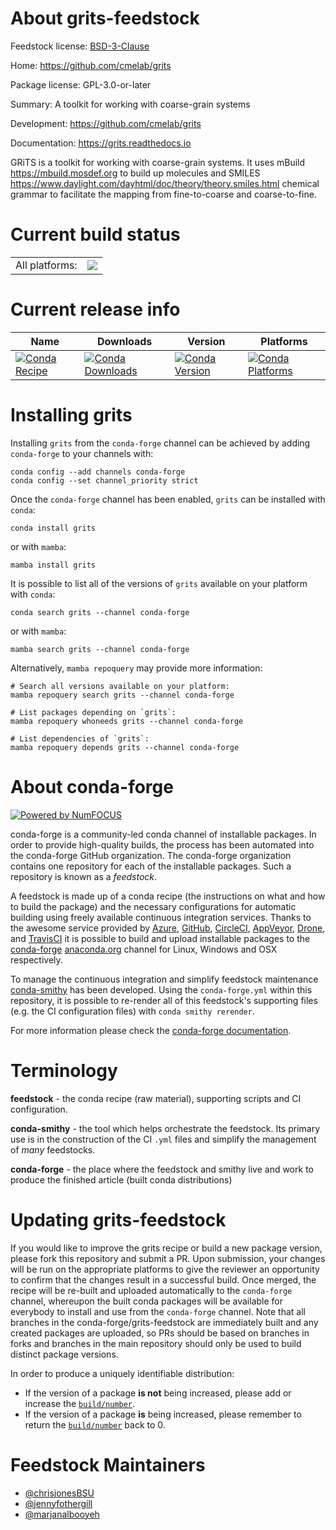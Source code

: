 About grits-feedstock
=====================

Feedstock license: [BSD-3-Clause](https://github.com/conda-forge/grits-feedstock/blob/main/LICENSE.txt)

Home: https://github.com/cmelab/grits

Package license: GPL-3.0-or-later

Summary: A toolkit for working with coarse-grain systems

Development: https://github.com/cmelab/grits

Documentation: https://grits.readthedocs.io

GRiTS is a toolkit for working with coarse-grain systems. It uses
mBuild <https://mbuild.mosdef.org> to build up molecules and
SMILES <https://www.daylight.com/dayhtml/doc/theory/theory.smiles.html>
chemical grammar to facilitate the mapping from fine-to-coarse and
coarse-to-fine.


Current build status
====================


<table><tr><td>All platforms:</td>
    <td>
      <a href="https://dev.azure.com/conda-forge/feedstock-builds/_build/latest?definitionId=16121&branchName=main">
        <img src="https://dev.azure.com/conda-forge/feedstock-builds/_apis/build/status/grits-feedstock?branchName=main">
      </a>
    </td>
  </tr>
</table>

Current release info
====================

| Name | Downloads | Version | Platforms |
| --- | --- | --- | --- |
| [![Conda Recipe](https://img.shields.io/badge/recipe-grits-green.svg)](https://anaconda.org/conda-forge/grits) | [![Conda Downloads](https://img.shields.io/conda/dn/conda-forge/grits.svg)](https://anaconda.org/conda-forge/grits) | [![Conda Version](https://img.shields.io/conda/vn/conda-forge/grits.svg)](https://anaconda.org/conda-forge/grits) | [![Conda Platforms](https://img.shields.io/conda/pn/conda-forge/grits.svg)](https://anaconda.org/conda-forge/grits) |

Installing grits
================

Installing `grits` from the `conda-forge` channel can be achieved by adding `conda-forge` to your channels with:

```
conda config --add channels conda-forge
conda config --set channel_priority strict
```

Once the `conda-forge` channel has been enabled, `grits` can be installed with `conda`:

```
conda install grits
```

or with `mamba`:

```
mamba install grits
```

It is possible to list all of the versions of `grits` available on your platform with `conda`:

```
conda search grits --channel conda-forge
```

or with `mamba`:

```
mamba search grits --channel conda-forge
```

Alternatively, `mamba repoquery` may provide more information:

```
# Search all versions available on your platform:
mamba repoquery search grits --channel conda-forge

# List packages depending on `grits`:
mamba repoquery whoneeds grits --channel conda-forge

# List dependencies of `grits`:
mamba repoquery depends grits --channel conda-forge
```


About conda-forge
=================

[![Powered by
NumFOCUS](https://img.shields.io/badge/powered%20by-NumFOCUS-orange.svg?style=flat&colorA=E1523D&colorB=007D8A)](https://numfocus.org)

conda-forge is a community-led conda channel of installable packages.
In order to provide high-quality builds, the process has been automated into the
conda-forge GitHub organization. The conda-forge organization contains one repository
for each of the installable packages. Such a repository is known as a *feedstock*.

A feedstock is made up of a conda recipe (the instructions on what and how to build
the package) and the necessary configurations for automatic building using freely
available continuous integration services. Thanks to the awesome service provided by
[Azure](https://azure.microsoft.com/en-us/services/devops/), [GitHub](https://github.com/),
[CircleCI](https://circleci.com/), [AppVeyor](https://www.appveyor.com/),
[Drone](https://cloud.drone.io/welcome), and [TravisCI](https://travis-ci.com/)
it is possible to build and upload installable packages to the
[conda-forge](https://anaconda.org/conda-forge) [anaconda.org](https://anaconda.org/)
channel for Linux, Windows and OSX respectively.

To manage the continuous integration and simplify feedstock maintenance
[conda-smithy](https://github.com/conda-forge/conda-smithy) has been developed.
Using the ``conda-forge.yml`` within this repository, it is possible to re-render all of
this feedstock's supporting files (e.g. the CI configuration files) with ``conda smithy rerender``.

For more information please check the [conda-forge documentation](https://conda-forge.org/docs/).

Terminology
===========

**feedstock** - the conda recipe (raw material), supporting scripts and CI configuration.

**conda-smithy** - the tool which helps orchestrate the feedstock.
                   Its primary use is in the construction of the CI ``.yml`` files
                   and simplify the management of *many* feedstocks.

**conda-forge** - the place where the feedstock and smithy live and work to
                  produce the finished article (built conda distributions)


Updating grits-feedstock
========================

If you would like to improve the grits recipe or build a new
package version, please fork this repository and submit a PR. Upon submission,
your changes will be run on the appropriate platforms to give the reviewer an
opportunity to confirm that the changes result in a successful build. Once
merged, the recipe will be re-built and uploaded automatically to the
`conda-forge` channel, whereupon the built conda packages will be available for
everybody to install and use from the `conda-forge` channel.
Note that all branches in the conda-forge/grits-feedstock are
immediately built and any created packages are uploaded, so PRs should be based
on branches in forks and branches in the main repository should only be used to
build distinct package versions.

In order to produce a uniquely identifiable distribution:
 * If the version of a package **is not** being increased, please add or increase
   the [``build/number``](https://docs.conda.io/projects/conda-build/en/latest/resources/define-metadata.html#build-number-and-string).
 * If the version of a package **is** being increased, please remember to return
   the [``build/number``](https://docs.conda.io/projects/conda-build/en/latest/resources/define-metadata.html#build-number-and-string)
   back to 0.

Feedstock Maintainers
=====================

* [@chrisjonesBSU](https://github.com/chrisjonesBSU/)
* [@jennyfothergill](https://github.com/jennyfothergill/)
* [@marjanalbooyeh](https://github.com/marjanalbooyeh/)

